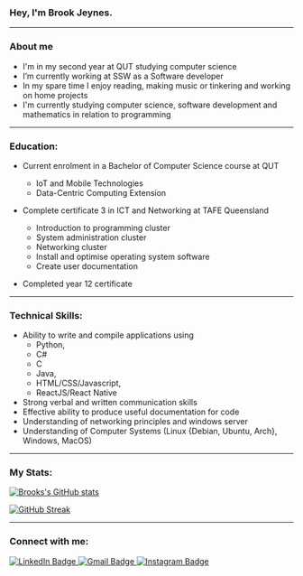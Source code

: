 
### Hey, I'm Brook Jeynes. 

---

### About me
- I'm in my second year at QUT studying computer science
- I’m currently working at SSW as a Software developer
- In my spare time I enjoy reading, making music or tinkering and working on home projects
- I'm currently studying computer science, software development and mathematics in relation to programming

---

### Education:
- Current enrolment in a Bachelor of Computer Science course at QUT
  - IoT and Mobile Technologies
  - Data-Centric Computing Extension

- Complete certificate 3 in ICT and Networking at TAFE Queensland
  - Introduction to programming cluster
  - System administration cluster
  - Networking cluster
  - Install and optimise operating system software
  - Create user documentation
  
- Completed year 12 certificate

---

### Technical Skills:
- Ability to write and compile applications using 
  - Python, 
  - C#
  - C
  - Java,
  - HTML/CSS/Javascript,
  - ReactJS/React Native
- Strong verbal and written communication skills
- Effective ability to produce useful documentation for code
- Understanding of networking principles and windows server
- Understanding of Computer Systems (Linux {Debian, Ubuntu, Arch}, Windows, MacOS)

---

### My Stats:

[![Brooks's GitHub stats](https://github-readme-stats.vercel.app/api?username=BrookJeynes&show_icons=true&theme=nord)](https://github.com/anuraghazra/github-readme-stats)
    
[![GitHub Streak](http://github-readme-streak-stats.herokuapp.com?user=BrookJeynes&theme=nord&hide_border=false&date_format=j%20M%5B%20Y%5D&fire=DD922B)](https://git.io/streak-stats)

---

### Connect with me:

<div id="badges">
  <a href="https://www.linkedin.com/in/brook-jeynes-64556b210/">
    <img src="https://img.shields.io/badge/LinkedIn-blue?style=for-the-badge&logo=linkedin&logoColor=white" alt="LinkedIn Badge"/>
  </a>
  <a href="jeynesbrook@gmail.com">
    <img src="https://img.shields.io/badge/Gmail-red?style=for-the-badge&logo=gmail&logoColor=white" alt="Gmail Badge"/>
  </a>
  <a href="https://www.instagram.com/brook_jeynes/">
    <img src="https://img.shields.io/badge/Instagram-blue?style=for-the-badge&logo=instagram&logoColor=white" alt="Instagram Badge"/>
  </a>
</div>
